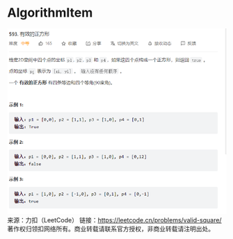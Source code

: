 # AlgorithmItem
![img.png](img.png)
来源：力扣（LeetCode）
链接：https://leetcode.cn/problems/valid-square/
著作权归领扣网络所有。商业转载请联系官方授权，非商业转载请注明出处。
